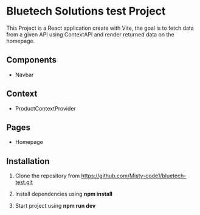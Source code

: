 # Bluetech Solutions test Project

This Project is a React application create with Vite, the goal is to fetch data from a given API using ContextAPI and render returned data on the homepage.

## Components

- Navbar


## Context

- ProductContextProvider


## Pages

- Homepage


## Installation

1. Clone the repository from https://github.com/Misty-code1/bluetech-test.git

2. Install dependencies using **npm install**

3. Start project using **npm run dev**
